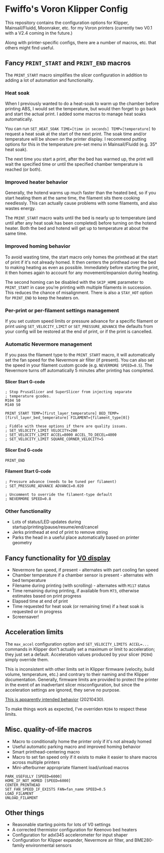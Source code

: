 # Fwiffo's Voron Klipper Config

This repository contains the configuration options for Klipper,
Mainsail/Fluidd, Moonraker, etc. for my Voron printers (currently two V0.1 with
a V2.4 coming in the future.)

Along with printer-specific configs, there are a number of macros, etc. that
others might find useful.

## Fancy `PRINT_START` and `PRINT_END` macros

The `PRINT_START` macro simplifies the slicer configuration in addition to
adding a lot of automation and functionality.

### Heat soak

When I previously wanted to do a heat-soak to warm up the chamber before
printing ABS, I would set the temperature, but would then forget to go back and
start the actual print. I added some macros to manage heat soaks automatically.

You can run `SET_HEAT_SOAK TIME=[time in seconds] TEMP=[temperature]` to request
a heat soak at the start of the next print. The soak time and/or temperature
will be shown on the printer display. I recommend putting options for this in
the temperature pre-set menu in Mainsail/Fluidd (e.g. 35° heat soak).

The next time you start a print, after the bed has warmed up, the print will
wait the specified time or until the specified chamber temperature is reached
(or both).

### Improved heater behavior

Generally, the hotend warms up much faster than the heated bed, so if you start
heating them at the same time, the filament sits there cooking needlessly. This
can actually cause problems with some filaments, and also wastes energy.

The `PRINT_START` macro waits until the bed is nearly up to temperature (and
until after any heat soak has been completed) before turning on the hotend
heater. Both the bed and hotend will get up to temperature at about the same
time.

### Improved homing behavior

To avoid wasting time, the start macro only homes the printhead at the start of
print if it's not already homed. It then centers the printhead over the bed to
making heating as even as possible. Immediately before starting the print, it
then homes again to account for any movement/expansion during heating.

The second homing can be disabled with the `SKIP_HOME` parameter to
`PRINT_START` in case you're printing with multiple filaments in succession.
This reduces the chance of misalignment. There is also a `STAY_HOT` option for
`PRINT_END` to keep the heaters on.

### Per-print or per-filament settings management

If you set custom speed limits or pressure advance for a specific filament or
print using `SET_VELOCITY_LIMIT` or `SET_PRESSURE_ADVANCE` the defaults from
your config will be restored at the end of print, or if the print is cancelled.

### Automatic Nevermore management

If you pass the filament type to the `PRINT_START` macro, it will automatically
set the fan speed for the Nevermore air filter (if present). You can also set
the speed in your filament custom gcode (e.g. `NEVERMORE SPEED=0.5`). The
Nevermore turns off automatically 5 minutes after printing has completed.

#### Slicer Start G-code

```
; Stop PrusaSlicer and SuperSlicer from injecting separate
; temperature gcodes.
M104 S0
M140 S0

PRINT_START TEMP=[first_layer_temperature] BED_TEMP=[first_layer_bed_temperature] FILAMENT={filament_type[0]}

; Fiddle with these options if there are quality issues.
; SET_VELOCITY_LIMIT VELOCITY=200
; SET_VELOCITY_LIMIT ACCEL=8000 ACCEL_TO_DECEL=4000
; SET_VELOCITY_LIMIT SQUARE_CORNER_VELOCITY=5
```

#### Slicer End G-code

```
PRINT_END
```

#### Filament Start G-code

```
; Pressure advance (needs to be tuned per filament)
; SET_PRESSURE_ADVANCE ADVANCE=0.020

; Uncomment to override the filament-type default
; NEVERMORE SPEED=0.8
```

### Other functionality

  * Lots of status/LED updates during startup/printing/pause/resume/end/cancel
  * Jerks printhead at end of print to remove string
  * Parks the head in a useful place automatically based on printer geometry

## Fancy functionality for [V0 display](https://github.com/VoronDesign/Voron-Hardware/tree/master/V0_Display)

 * Nevermore fan speed, if present - alternates with part cooling fan speed
 * Chamber temperature if a chamber sensor is present - alternates with bed
   temperature
 * Filename during printing (with scrolling) - alternates with `M117` status
 * Time remaining during printing, if available from `M73`, otherwise estimates
   based on print progress
 * Elapsed time at end of print
 * Time requested for heat soak (or remaining time) if a heat soak is requested
   or in progress
 * Screensaver!

## Acceleration limits

The `max_accel` configuration option and `SET_VELOCITY_LIMITS ACCEL=...`
commands in Klipper don't actually set a maximum or limit to acceleration; they
just set a default. Acceleration values produced by your slicer (`M204`) simply
override them.

This is inconsistent with other limits set in Klipper firmware (velocity, build
volume, temperature, etc.) and contrary to their naming and the Klipper
documentation. Generally, firmware limits are provided to protect the printer in
the event of an inadvertant slicer misconfiguration, but since the acceleration
settings are ignored, they serve no purpose.

[This is apparently intended behavior](https://github.com/Klipper3d/klipper/blob/master/docs/Config_Changes.md) (20210430).

To make things work as expected, I've overriden `M204` to respect these limits.

## Misc. quality-of-life macros

  * Macro to conditionally home the printer only if it's not already homed
  * Useful automatic parking macro and improved homing behavior
  * Smart printhead-centering macro
  * Macro to set fan speed only if it exists to make it easier to share macros
    across multiple printers
  * Mini-afterburner appropriate filament load/unload macros

```
PARK_USEFULLY [SPEED=6000]
HOME_IF_NOT_HOMED [SPEED=6000]
CENTER_PRINTHEAD
SET_FAN_SPEED_IF_EXISTS FAN=fan_name SPEED=0.5
LOAD_FILAMENT
UNLOAD_FILAMENT
```

## Other things

  * Reasonable starting points for lots of V0 settings
  * A corrected thermistor configuration for Keenovo bed heaters
  * Configuration for adxl345 accelerometer for input shaper
  * Configuration for Klipper expander, Nevermore air filter, and BME280-family
    environmental sensors
